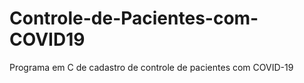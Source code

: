 # Controle-de-Pacientes-com-COVID19
Programa em C de cadastro de controle de pacientes com COVID-19
